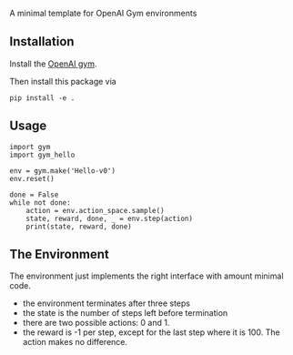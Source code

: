 A minimal template for OpenAI Gym environments

## Installation

Install the [OpenAI gym](https://gym.openai.com/docs/).

Then install this package via

```
pip install -e .
```

## Usage

```
import gym
import gym_hello

env = gym.make('Hello-v0')
env.reset()

done = False
while not done:
    action = env.action_space.sample()
    state, reward, done, _ = env.step(action)
    print(state, reward, done)
```


## The Environment

The environment just implements the right interface with amount minimal code.
- the environment terminates after three steps
- the state is the number of steps left before termination
- there are two possible actions: 0 and 1.
- the reward is -1 per step, except for the last step where it is 100. The action makes no difference.
